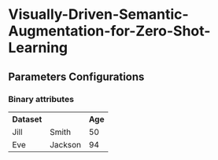 # Visually-Driven-Semantic-Augmentation-for-Zero-Shot-Learning

## Parameters Configurations

### Binary attributes
<table style="width:100%">
  <tr>
    <th>Dataset</th>
    <th> </th> 
    <th>Age</th>
  </tr>
  <tr>
    <td>Jill</td>
    <td>Smith</td> 
    <td>50</td>
  </tr>
  <tr>
    <td>Eve</td>
    <td>Jackson</td> 
    <td>94</td>
  </tr>
</table>
